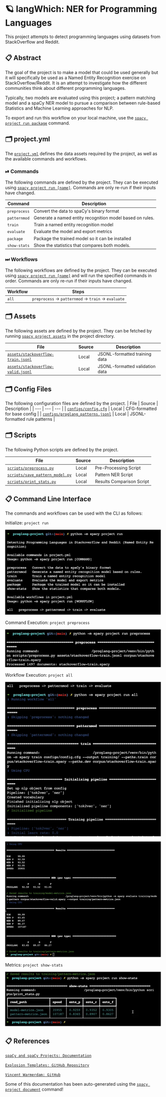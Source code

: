 # 🪐 langWhich: NER for Programming Languages

This project attempts to detect programming languages using datasets from StackOverflow and Reddit.

## 📋 Abstract

The goal of the project is to make a model that could be used generally but it will specifically be used as a Named Entity Recognition exercise on StackOverflow/Reddit. It is an attempt to investigate how the different communities think about different programming languages.

Typically, two models are evaluated using this project; a pattern matching model and a spaCy NER model to pursue a comparison between rule-based Statistics and Machine Learning approaches for NLP.

To export and run this workflow on your local machine, use the [`spacy project run package`](https://spacy.io/api/cli#package) command.


<!-- SPACY PROJECT: AUTO-GENERATED DOCS START (do not remove) -->


## 🗂 project.yml

The [`project.yml`](project.yml) defines the data assets required by the
project, as well as the available commands and workflows. 

### ⏯ Commands

The following commands are defined by the project. They
can be executed using [`spacy project run [name]`](https://spacy.io/api/cli#project-run).
Commands are only re-run if their inputs have changed.

| Command | Description |
| --- | --- |
| `preprocess` | Convert the data to spaCy's binary format |
| `patternmod` | Generate a named entity recognition model based on rules. |
| `train` | Train a named entity recognition model |
| `evaluate` | Evaluate the model and export metrics |
| `package` | Package the trained model so it can be installed |
| `show-stats` | Show the statistics that compares both models. |

### ⏭ Workflows

The following workflows are defined by the project. They
can be executed using [`spacy project run [name]`](https://spacy.io/api/cli#project-run)
and will run the specified commands in order. Commands are only re-run if their
inputs have changed.

| Workflow | Steps |
| --- | --- |
| `all` | `preprocess` &rarr; `patternmod` &rarr; `train` &rarr; `evaluate` |

## 🗂 Assets

The following assets are defined by the project. They can
be fetched by running [`spacy project assets`](https://spacy.io/api/cli#project-assets)
in the project directory.

| File | Source | Description |
| --- | --- | --- |
| [`assets/stackoverflow-train.jsonl`](assets/stackoverflow-train.jsonl) | Local | JSONL-formatted training data |
| [`assets/stackoverflow-valid.jsonl`](assets/stackoverflow-valid.jsonl) | Local | JSONL-formatted validation data |

## 🗂 Config Files

The following configuration files are defined by the project. 
| File | Source | Description |
| --- | --- | --- |
| [`configs/config.cfg`](configs/config.cfg) | Local | CFG-formatted for base config |
| [`configs/proglang_patterns.jsonl`](configs/proglang_patterns.jsonl) | Local | JSONL-formatted rule patterns |

## 🗂 Scripts

The following Python scripts are defined by the project.

| File | Source | Description |
| --- | --- | --- |
| [`scripts/preprocess.py`](scripts/preprocess.py) | Local | Pre-Processing Script |
| [`scripts/save_pattern_model.py`](scripts/save_pattern_model.py) | Local | Pattern NER Script |
| [`scripts/print_stats.py`](scripts/print_stats.py) | Local | Results Comparison Script |

## 📋 Command Line Interface

The commands and workflows can be used with the CLI as follows:

Initialize: `project run` 

![Initialization](imgs/cli-initialize.PNG)

Command Execution: `project preprocess`

![Initialization](imgs/cli-preprocess.PNG)

Workflow Execution: `project all`


![Initialization](imgs/cli-all-1.PNG)

![Initialization](imgs/cli-all-2.PNG)

Metrics: `project show-stats`

![Initialization](imgs/cli-show-stats.PNG)


## 📋 References

[`spaCy and spaCy Projects: Documentation`](https://spacy.io/usage/projects)

[`Explosion Templates: GitHub Repository`](https://github.com/explosion/projects)

[`Vincent Warmerdam: GitHub`](https://github.com/koaning)



<!-- SPACY PROJECT: AUTO-GENERATED DOCS END (do not remove) -->

 Some of this documentation has been auto-generated using the [`spacy project document`](https://spacy.io/api/cli#project-document) command!
